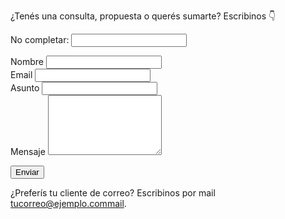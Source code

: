 ¿Tenés una consulta, propuesta o querés sumarte? Escribinos 👇

<form name="contacto" method="POST" data-netlify="true" netlify-honeypot="bot-field">
  <input type="hidden" name="form-name" value="contacto" />
  <p class="hidden"><label>No completar: <input name="bot-field" /></label></p>

  <div class="field">
    <label for="name">Nombre</label>
    <input id="name" name="name" type="text" required />
  </div>

  <div class="field">
    <label for="email">Email</label>
    <input id="email" name="email" type="email" required />
  </div>

  <div class="field">
    <label for="subject">Asunto</label>
    <input id="subject" name="subject" type="text" />
  </div>

  <div class="field">
    <label for="message">Mensaje</label>
    <textarea id="message" name="message" rows="6" required></textarea>
  </div>

  <button type="submit" class="btn">Enviar</button>
</form>

¿Preferís tu cliente de correo? Escribinos por mail tucorreo@ejemplo.com<a href="mailto:tucorreo@ejemplo.com">mail</a>.